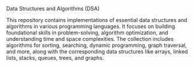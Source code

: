 Data Structures and Algorithms (DSA)

This repository contains implementations of essential data structures and algorithms in various programming languages. It focuses on building foundational skills in problem-solving, algorithm optimization, and understanding time and space complexities. The collection includes algorithms for sorting, searching, dynamic programming, graph traversal, and more, along with the corresponding data structures like arrays, linked lists, stacks, queues, trees, and graphs.
